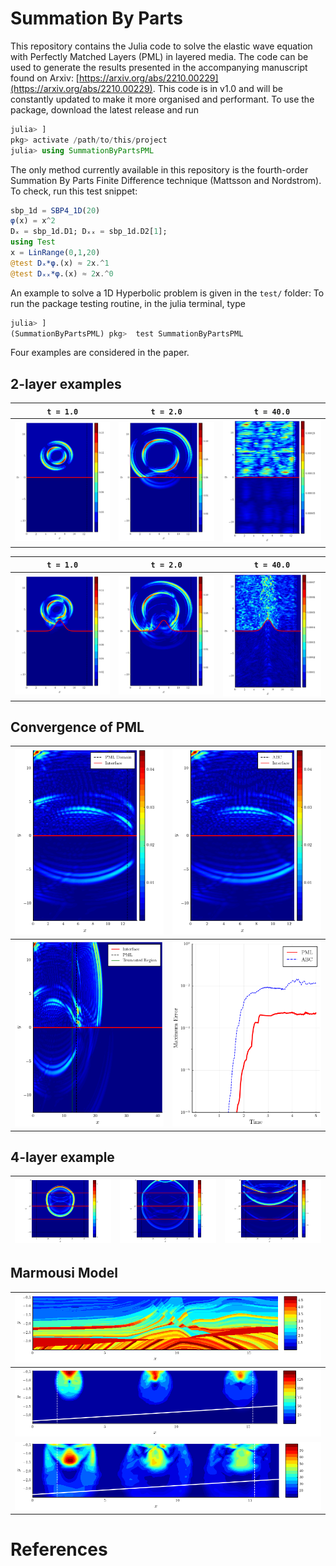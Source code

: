 # Summation By Parts

This repository contains the Julia code to solve the elastic wave equation with Perfectly Matched Layers (PML) in layered media. The code can be used to generate the results presented in the accompanying manuscript found on Arxiv: [https://arxiv.org/abs/2210.00229](https://arxiv.org/abs/2210.00229). This code is in v1.0 and will be constantly updated to make it more organised and performant. To use the package, download the latest release and run 

``` julia
julia> ]
pkg> activate /path/to/this/project
julia> using SummationByPartsPML
```

The only method currently available in this repository is the fourth-order Summation By Parts Finite Difference technique (Mattsson and Nordstrom). To check, run this test snippet:

``` julia
sbp_1d = SBP4_1D(20)
φ(x) = x^2
Dₓ = sbp_1d.D1; Dₓₓ = sbp_1d.D2[1];
using Test
x = LinRange(0,1,20)
@test Dₓ*φ.(x) ≈ 2x.^1
@test Dₓₓ*φ.(x) ≈ 2x.^0
```

An example to solve a 1D Hyperbolic problem is given in the `test/` folder: To run the package testing routine, in the julia terminal, type

```julia
julia> ]
(SummationByPartsPML) pkg>  test SummationByPartsPML
```

Four examples are considered in the paper. 


## 2-layer examples

`t = 1.0` | `t = 2.0` | `t = 40.0` |
-- | -- | -- |
![Two-layer Gaussian 1.0](./Images/2-layer-1.0-uniform.png) | ![Two-layer Gaussian 1.0](./Images/2-layer-2.0-uniform.png) | ![Two-layer Gaussian 1.0](./Images/2-layer-40.0-uniform.png) 


`t = 1.0` | `t = 2.0` | `t = 40.0` |
-- | -- | -- |
![Two-layer Gaussian 1.0](./Images/2-layer-1.0.png) | ![Two-layer Gaussian 1.0](./Images/2-layer-2.0.png) | ![Two-layer Gaussian 1.0](./Images/2-layer-40.0.png) 

## Convergence of PML

![Two-layer PML solution](./Images/pml-solution.png) | ![Two-layer Full solution](./Images/abc-solution.png) |
-- | -- |
![Two-layer PML solution](./Images/full-solution.png) | ![Two-layer Full solution](./Images/PML-vs-ABC.png) |

## 4-layer example

![Four-layer PML solution](./Images/4-layer-3.0-uniform.png) | ![Four-layer PML solution](./Images/4-layer-5.0-uniform.png) | ![Four-layer PML solution](./Images/4-layer-10.0-uniform.png)
-- | -- | -- |

## Marmousi Model

![p-wave speed Marmousi](./Images/Marmousi-p-wave.png) |
-- |
![Two-layer Marmousi 0.5](./Images/marmousi-t-0.5.png) | 
![Two-layer Marmousi 0.5](./Images/marmousi-t-1.0.png) | 

# References